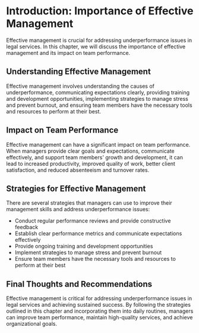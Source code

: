 Introduction: Importance of Effective Management
================================================

Effective management is crucial for addressing underperformance issues in legal services. In this chapter, we will discuss the importance of effective management and its impact on team performance.

Understanding Effective Management
----------------------------------

Effective management involves understanding the causes of underperformance, communicating expectations clearly, providing training and development opportunities, implementing strategies to manage stress and prevent burnout, and ensuring team members have the necessary tools and resources to perform at their best.

Impact on Team Performance
--------------------------

Effective management can have a significant impact on team performance. When managers provide clear goals and expectations, communicate effectively, and support team members' growth and development, it can lead to increased productivity, improved quality of work, better client satisfaction, and reduced absenteeism and turnover rates.

Strategies for Effective Management
-----------------------------------

There are several strategies that managers can use to improve their management skills and address underperformance issues:

* Conduct regular performance reviews and provide constructive feedback
* Establish clear performance metrics and communicate expectations effectively
* Provide ongoing training and development opportunities
* Implement strategies to manage stress and prevent burnout
* Ensure team members have the necessary tools and resources to perform at their best

Final Thoughts and Recommendations
----------------------------------

Effective management is critical for addressing underperformance issues in legal services and achieving sustained success. By following the strategies outlined in this chapter and incorporating them into daily routines, managers can improve team performance, maintain high-quality services, and achieve organizational goals.

